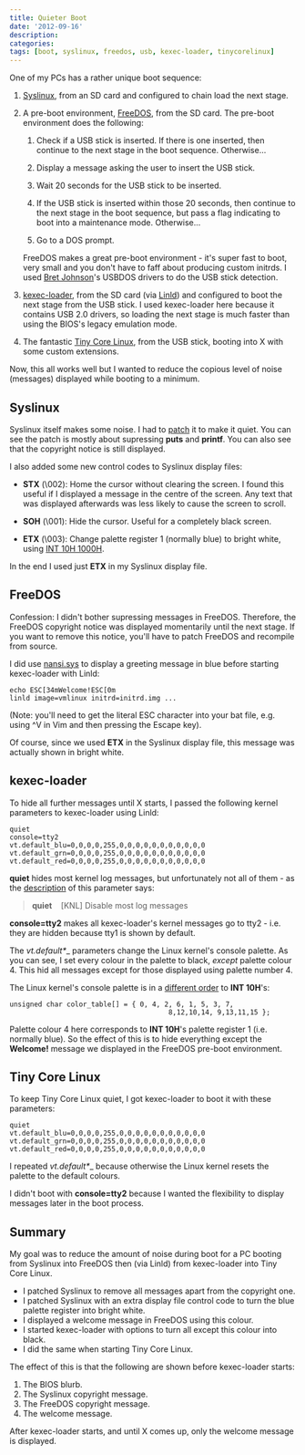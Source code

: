 ```yaml
---
title: Quieter Boot
date: '2012-09-16'
description:
categories:
tags: [boot, syslinux, freedos, usb, kexec-loader, tinycorelinux]
---
```


One of my PCs has a rather unique boot sequence:

1. [Syslinux](http://www.syslinux.org), from an SD card and configured to chain
   load the next stage.

2. A pre-boot environment, [FreeDOS](http://www.freedos.org), from the SD card.
   The pre-boot environment does the following:

    1. Check if a USB stick is inserted. If there is one inserted, then continue
       to the next stage in the boot sequence. Otherwise...

    2. Display a message asking the user to insert the USB stick.

    3. Wait 20 seconds for the USB stick to be inserted.

    4. If the USB stick is inserted within those 20 seconds, then continue to
       the next stage in the boot sequence, but pass a flag indicating to boot
       into a maintenance mode. Otherwise...

    5. Go to a DOS prompt.

    FreeDOS makes a great pre-boot environment - it's super fast to boot, very
    small and you don't have to faff about producing custom initrds. I used
    [Bret Johnson](http://bretjohnson.us)'s USBDOS drivers to do the USB stick
    detection.

3. [kexec-loader](http://www.solemnwarning.net/kexec-loader/), from the SD card
   (via [Linld](http://busybox.net/~vda/linld/)) and configured to boot the next
   stage from the USB stick. I used kexec-loader here because it contains
   USB 2.0 drivers, so loading the next stage is much faster than using the
   BIOS's legacy emulation mode.

4. The fantastic [Tiny Core Linux](http://distro.ibiblio.org/tinycorelinux/welcome.html),
   from the USB stick, booting into X with some custom extensions.

Now, this all works well but I wanted to reduce the copious level of noise
(messages) displayed while booting to a minimum.

Syslinux
--------

Syslinux itself makes some noise. I had to [patch](https://gist.github.com/3748363#file-syslinux-4-03-patch) it to make it quiet. You can see the patch is mostly about supressing
__puts__ and __printf__. You can also see that the copyright notice is still
displayed.

I also added some new control codes to Syslinux display files:

- __STX__ (\002): Home the cursor without clearing the screen.
  I found this useful if I displayed a message in the centre of the screen.
  Any text that was displayed afterwards was less likely to cause the screen
  to scroll.

- __SOH__ (\001): Hide the cursor.
  Useful for a completely black screen.

- __ETX__ (\003): Change palette register 1 (normally blue) to bright white,
  using [INT 10H 1000H](http://webpages.charter.net/danrollins/techhelp/0137.HTM).

In the end I used just __ETX__ in my Syslinux display file.

FreeDOS
-------

Confession: I didn't bother supressing messages in FreeDOS. Therefore, the
FreeDOS copyright notice was displayed momentarily until the next stage.
If you want to remove this notice, you'll have to patch FreeDOS and recompile
from source.

I did use [nansi.sys](http://help.fdos.org/en/hhstndrd/base/nansi.htm)
to display a greeting message in blue before starting kexec-loader with Linld:

    echo ESC[34mWelcome!ESC[0m
    linld image=vmlinux initrd=initrd.img ...

(Note: you'll need to get the literal ESC character into your bat file,
e.g. using ^V in Vim and then pressing the Escape key).

Of course, since we used __ETX__ in the Syslinux display file, this message
was actually shown in bright white.

kexec-loader
------------

To hide all further messages until X starts, I passed the following kernel
parameters to kexec-loader using Linld:

    quiet
    console=tty2
    vt.default_blu=0,0,0,0,255,0,0,0,0,0,0,0,0,0,0,0
    vt.default_grn=0,0,0,0,255,0,0,0,0,0,0,0,0,0,0,0
    vt.default_red=0,0,0,0,255,0,0,0,0,0,0,0,0,0,0,0

__quiet__ hides most kernel log messages, but unfortunately not all of them -
as the [description](http://www.kernel.org/doc/Documentation/kernel-parameters.txt) of this parameter says:

> __quiet__&nbsp;&nbsp;&nbsp;&nbsp;[KNL] Disable most log messages

__console=tty2__ makes all kexec-loader's kernel messages go to tty2 - i.e. they
are hidden because tty1 is shown by default.

The __vt.default_*__ parameters change the Linux kernel's console palette.
As you can see, I set every colour in the palette to black, _except_ palette
colour 4. This hid all messages except for those displayed using palette number
4.

The Linux kernel's console palette is in a [different order](http://git.kernel.org/?p=linux/kernel/git/stable/linux-stable.git;a=blob;f=drivers/tty/vt/vt.c#l1045)
to __INT 10H__'s:

    unsigned char color_table[] = { 0, 4, 2, 6, 1, 5, 3, 7,
                                           8,12,10,14, 9,13,11,15 };

Palette colour 4 here corresponds to __INT 10H__'s palette register 1 (i.e.
normally blue). So the effect of this is to hide everything except the
__Welcome!__ message we displayed in the FreeDOS pre-boot environment.

Tiny Core Linux
---------------

To keep Tiny Core Linux quiet, I got kexec-loader to boot it with these
parameters:

    quiet
    vt.default_blu=0,0,0,0,255,0,0,0,0,0,0,0,0,0,0,0
    vt.default_grn=0,0,0,0,255,0,0,0,0,0,0,0,0,0,0,0
    vt.default_red=0,0,0,0,255,0,0,0,0,0,0,0,0,0,0,0

I repeated __vt.default_*__ because otherwise the Linux kernel resets the
palette to the default colours.

I didn't boot with __console=tty2__ because I wanted the flexibility to display
messages later in the boot process.

Summary
-------

My goal was to reduce the amount of noise during boot for a PC booting from
Syslinux into FreeDOS then (via Linld) from kexec-loader into Tiny Core Linux.

- I patched Syslinux to remove all messages apart from the copyright one.
- I patched Syslinux with an extra display file control code to turn the blue
  palette register into bright white.
- I displayed a welcome message in FreeDOS using this colour.
- I started kexec-loader with options to turn all except this colour into black.
- I did the same when starting Tiny Core Linux.

The effect of this is that the following are shown before kexec-loader starts:

1. The BIOS blurb.
2. The Syslinux copyright message.
3. The FreeDOS copyright message.
4. The welcome message.

After kexec-loader starts, and until X comes up, only the welcome message is
displayed.

